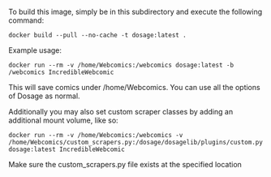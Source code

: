 To build this image, simply be in this subdirectory and execute the following command:

```docker build --pull --no-cache -t dosage:latest .```


Example usage:

```docker run --rm -v /home/Webcomics:/webcomics dosage:latest -b /webcomics IncredibleWebcomic```

This will save comics under /home/Webcomics.
You can use all the options of Dosage as normal.

Additionally you may also set custom scraper classes by adding an additional mount volume, like so:

```docker run --rm -v /home/Webcomics:/webcomics -v /home/Webcomics/custom_scrapers.py:/dosage/dosagelib/plugins/custom.py dosage:latest IncredibleWebcomic```

Make sure the custom_scrapers.py file exists at the specified location